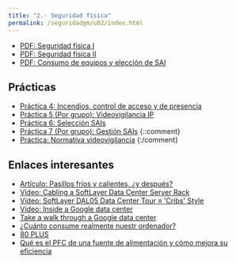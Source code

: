 ```yaml
---
title: "2.- Seguridad física"
permalink: /seguridadgm/u02/index.html
---
```


* [PDF: Seguridad física I](doc/SI_tema2_seguridad_fisica.pdf)
* [PDF: Seguridad física II](doc/SI_tema2_seguridad_fisica_II.pdf)
* [PDF: Consumo de equipos y elección de SAI](doc/consumo.pdf)

## Prácticas

* [Práctica 4: Incendios, control de acceso y de presencia](seguridadfisica.html)
* [Práctica 5 (Por grupo): Videovigilancia IP](videovigilancia.html)
* [Práctica 6: Selección SAIs](seleccionsai.html)
* [Práctica 7 (Por grupo): Gestión SAIs](gestionsai.html)
{::comment}
* [Práctica: Normativa videovigilancia](http://dit.gonzalonazareno.org/moodle/pluginfile.php/3838/mod_resource/content/2/guia_videovigilancia.pdf)
{:/comment}

## Enlaces interesantes

* [Artículo: Pasillos fríos y calientes, ¿y después?](https://www.nixval.com/blog/2008/12/31/pasillos-frios-y-calientes-y-despues/)
* [Vídeo: Cabling a SoftLayer Data Center Server Rack](https://www.youtube.com/watch?v=jLgvDValxFE)
* [Vídeo: SoftLayer DAL05 Data Center Tour ≡ 'Cribs' Style](https://www.youtube.com/watch?v=YQERVf9ibzY)
* [Vídeo: Inside a Google data center](https://www.youtube.com/watch?v=XZmGGAbHqa0)
* [Take a walk through a Google data center](https://www.google.com/about/datacenters/inside/streetview/)
* [¿Cuánto consume realmente nuestr ordenador?](https://hardzone.es/cuanto-consume-realmente-nuestro-ordenador/)
* [80 PLUS](https://es.m.wikipedia.org/wiki/80_PLUS)
* [Qué es el PFC de una fuente de alimentación y cómo mejora su eficiencia](https://hardzone.es/2018/06/03/pfc-fuente-alimentacion-mejora-eficiencia/)
